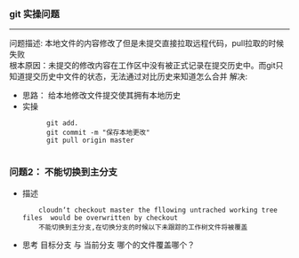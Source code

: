 
### git 实操问题
***
问题描述: 本地文件的内容修改了但是未提交直接拉取远程代码，pull拉取的时候失败  
根本原因：未提交的修改内容在工作区中没有被正式记录在提交历史中。而git只知道提交历史中文件的状态，无法通过对比历史来知道怎么合并
解决:  
 * 思路： 给本地修改文件提交使其拥有本地历史
 * 实操
   ```
         git add.
         git commit -m "保存本地更改"
         git pull origin master   
 
   ```

### 问题2： 不能切换到主分支
 * 描述
   ``` 
       cloudn‘t checkout master the fllowing untrached working tree  files  would be overwritten by checkout
       不能切换到主分支,在切换分支的时候以下未跟踪的工作树文件将被覆盖   
   ```
 * 思考
   目标分支 与 当前分支 哪个的文件覆盖哪个？  
   ```
      
   ```